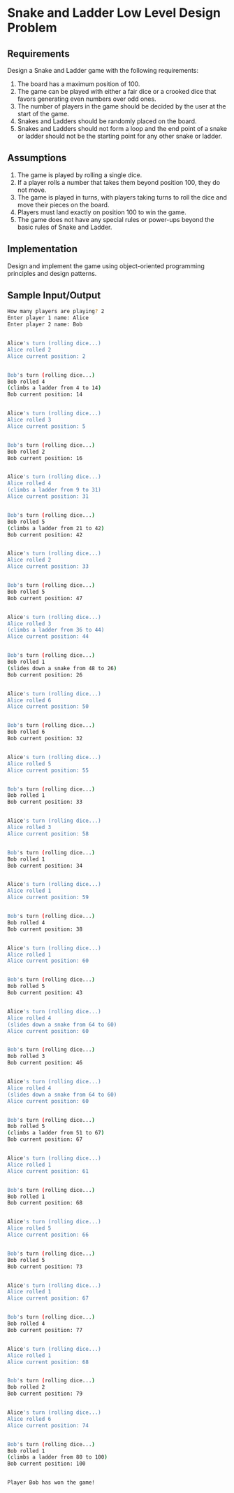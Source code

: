 # Snake and Ladder Low Level Design Problem

## Requirements

Design a Snake and Ladder game with the following requirements:

1. The board has a maximum position of 100.
2. The game can be played with either a fair dice or a crooked dice that favors generating even numbers over odd ones.
3. The number of players in the game should be decided by the user at the start of the game.
4. Snakes and Ladders should be randomly placed on the board.
5. Snakes and Ladders should not form a loop and the end point of a snake or ladder should not be the starting point for any other snake or ladder.

## Assumptions

1. The game is played by rolling a single dice.
2. If a player rolls a number that takes them beyond position 100, they do not move.
3. The game is played in turns, with players taking turns to roll the dice and move their pieces on the board.
4. Players must land exactly on position 100 to win the game.
5. The game does not have any special rules or power-ups beyond the basic rules of Snake and Ladder.

## Implementation

Design and implement the game using object-oriented programming principles and design patterns.


## Sample Input/Output
```sh
How many players are playing? 2
Enter player 1 name: Alice
Enter player 2 name: Bob


Alice's turn (rolling dice...)
Alice rolled 2
Alice current position: 2


Bob's turn (rolling dice...)
Bob rolled 4
(climbs a ladder from 4 to 14)
Bob current position: 14


Alice's turn (rolling dice...)
Alice rolled 3
Alice current position: 5


Bob's turn (rolling dice...)
Bob rolled 2
Bob current position: 16


Alice's turn (rolling dice...)
Alice rolled 4
(climbs a ladder from 9 to 31)
Alice current position: 31


Bob's turn (rolling dice...)
Bob rolled 5
(climbs a ladder from 21 to 42)
Bob current position: 42


Alice's turn (rolling dice...)
Alice rolled 2
Alice current position: 33


Bob's turn (rolling dice...)
Bob rolled 5
Bob current position: 47


Alice's turn (rolling dice...)
Alice rolled 3
(climbs a ladder from 36 to 44)
Alice current position: 44


Bob's turn (rolling dice...)
Bob rolled 1
(slides down a snake from 48 to 26)
Bob current position: 26


Alice's turn (rolling dice...)
Alice rolled 6
Alice current position: 50


Bob's turn (rolling dice...)
Bob rolled 6
Bob current position: 32


Alice's turn (rolling dice...)
Alice rolled 5
Alice current position: 55


Bob's turn (rolling dice...)
Bob rolled 1
Bob current position: 33


Alice's turn (rolling dice...)
Alice rolled 3
Alice current position: 58


Bob's turn (rolling dice...)
Bob rolled 1
Bob current position: 34


Alice's turn (rolling dice...)
Alice rolled 1
Alice current position: 59


Bob's turn (rolling dice...)
Bob rolled 4
Bob current position: 38


Alice's turn (rolling dice...)
Alice rolled 1
Alice current position: 60


Bob's turn (rolling dice...)
Bob rolled 5
Bob current position: 43


Alice's turn (rolling dice...)
Alice rolled 4
(slides down a snake from 64 to 60)
Alice current position: 60


Bob's turn (rolling dice...)
Bob rolled 3
Bob current position: 46


Alice's turn (rolling dice...)
Alice rolled 4
(slides down a snake from 64 to 60)
Alice current position: 60


Bob's turn (rolling dice...)
Bob rolled 5
(climbs a ladder from 51 to 67)
Bob current position: 67


Alice's turn (rolling dice...)
Alice rolled 1
Alice current position: 61


Bob's turn (rolling dice...)
Bob rolled 1
Bob current position: 68


Alice's turn (rolling dice...)
Alice rolled 5
Alice current position: 66


Bob's turn (rolling dice...)
Bob rolled 5
Bob current position: 73


Alice's turn (rolling dice...)
Alice rolled 1
Alice current position: 67


Bob's turn (rolling dice...)
Bob rolled 4
Bob current position: 77


Alice's turn (rolling dice...)
Alice rolled 1
Alice current position: 68


Bob's turn (rolling dice...)
Bob rolled 2
Bob current position: 79


Alice's turn (rolling dice...)
Alice rolled 6
Alice current position: 74


Bob's turn (rolling dice...)
Bob rolled 1
(climbs a ladder from 80 to 100)
Bob current position: 100


Player Bob has won the game!
```